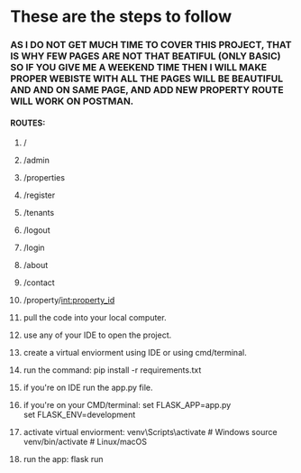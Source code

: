 # These are the steps to follow

### AS I DO NOT GET MUCH TIME TO COVER THIS PROJECT, THAT IS WHY FEW PAGES ARE NOT THAT BEATIFUL (ONLY BASIC) SO IF YOU GIVE ME A WEEKEND TIME THEN I WILL MAKE PROPER WEBISTE WITH ALL THE PAGES WILL BE BEAUTIFUL AND AND ON SAME PAGE, AND ADD NEW PROPERTY ROUTE WILL WORK ON POSTMAN.

#### ROUTES:
1. /
2. /admin
3. /properties
4. /register
5. /tenants
6. /logout
7. /login
8. /about
9. /contact
10. /property/<int:property_id>

1. pull the code into your local computer.
2. use any of your IDE to open the project.
3. create a virtual enviorment using IDE or using cmd/terminal.
4. run the command: pip install -r requirements.txt
5. if you're on IDE run the app.py file.
6. if you're on your CMD/terminal:
      set FLASK_APP=app.py  
      set FLASK_ENV=development 
7. activate virtual enviorment:
      venv\Scripts\activate  # Windows
      source venv/bin/activate  # Linux/macOS
8. run the app:
      flask run

